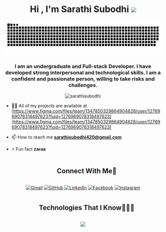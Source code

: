 <h1 align="center"><b>Hi , I'm Sarathi Subodhi </b><img src="https://media.giphy.com/media/hvRJCLFzcasrR4ia7z/giphy.gif" width="35"></h1>
<!--- snake -->
<div align="center">
  <img  src="https://github.com/1999AZZAR/1999AZZAR/blob/readme/resources/img/grid-snake.svg"
       alt="snake" /></a>
</div>


<h3 align="center">I am an undergraduate and Full-stack Developer. I have developed strong interpersonal and technological skills. I am a confident and passionate person, willing to take risks and challenges.</h3>


<p align="center"> <img src="https://komarev.com/ghpvc/?username=sarathisubodhi&label=Profile%20views&color=0e75b6&style=flat" alt="sarathisubodhi" /> </p>

- 👨‍💻 All of my projects are available at [https://www.figma.com/files/team/1347850329864904828/user/1276969078318497623?fuid=1276969078318497623](https://www.figma.com/files/team/1347850329864904828/user/1276969078318497623?fuid=1276969078318497623)

- 📫 How to reach me **sarathisubodhi420@gmail.com**

- ⚡ Fun fact **zaraa**

<!-- Connect with me -->
<!--h2 without bottom border-->
<div id="user-content-toc">
  <ul align="center">
    <summary><h2 style="display: inline-block">Connect With Me🤝</h2></summary>
  </ul>
</div>
<!--icons and links-->
<p align="center">
	<a href="mailto:sarathisubodhi420@gmail.com"><img img src="https://img.shields.io/badge/gmail-%23EA4335.svg?style=plastic&logo=gmail&logoColor=white" alt="Gmail"/></a>
	<a href="https://github.com/SarathiSubodhi"><img src="https://img.shields.io/badge/github-%23181717.svg?style=plastic&logo=github&logoColor=white" alt="GitHub"/></a>
	<a href="https://www.linkedin.com/in/sarathi-subodhi-b702052a1/"><img src="https://img.shields.io/badge/linkedin-%230A66C2.svg?style=plastic&logo=linkedin&logoColor=white" alt="LinkedIn"/></a>
	<a href="https://www.facebook.com/profile.php?id=100091512944573&mibextid=ZbWKwL"><img src="https://img.shields.io/badge/facebook-%231877F2.svg?style=plastic&logo=facebook&logoColor=white" alt="Facebook"/></a>
	<a href="https://www.instagram.com/z_a_r_a_hhh?igsh=NWZxNzF2bzFxMWU4"><img src="https://img.shields.io/badge/instagram-%23E4405F.svg?style=plastic&logo=instagram&logoColor=white" alt="Instagram"/></a>
</p>


<!--h1 without bottom border-->
<div id="user-content-toc">
  <ul align="center">
    <summary><h2 style="display: inline-block">Technologies That I Know👨🏻‍💻</h2></summary>
  </ul>
</div>
<!--tech stack icons-->
<p align="center">
  <a href="https://skillicons.dev">
    <img src="https://skillicons.dev/icons?i=git,aws,css,express,figma,github,html,java,js,linux,mongodb,mysql,nodejs,postman,react,vscode&kotlin=14" />
  </a>
</p>
